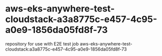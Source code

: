 # aws-eks-anywhere-test-cloudstack-a3a8775c-e457-4c95-a0e9-1856da05fd8f-73
repository for use with E2E test job aws-eks-anywhere-test-cloudstack:a3a8775c-e457-4c95-a0e9-1856da05fd8f-73
